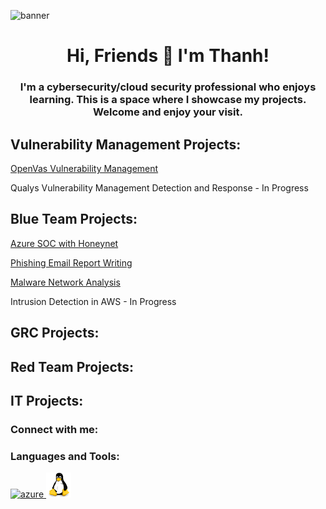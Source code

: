 ![banner](https://i.imgur.com/fex6YLS.png)

<h1 align="center">Hi, Friends 👋 I'm Thanh!</h1>
<h3 align="center">I'm a cybersecurity/cloud security professional who enjoys learning. This is a space where I showcase my projects. Welcome and enjoy your visit.</h3>

## Vulnerability Management Projects:

[OpenVas Vulnerability Management](https://github.com/CyberThanh/OpenVas-Vulnerability-Management)


Qualys Vulnerability Management Detection and Response - In Progress 

## Blue Team Projects: 

[Azure SOC with Honeynet](https://github.com/CyberThanh/Azure-SOC-Honeynet-Project)

[Phishing Email Report Writing](https://github.com/CyberThanh/Phisphing-Report-Writing)

[Malware Network Analysis](https://github.com/CyberThanh/Malware-Traffic-PCAPs-Analysis)

Intrusion Detection in AWS - In Progress

## GRC Projects:

## Red Team Projects:
 
## IT Projects:

<h3 align="left">Connect with me:</h3>
<p align="left">
</p>

<h3 align="left">Languages and Tools:</h3>
<p align="left"> <a href="https://azure.microsoft.com/en-in/" target="_blank" rel="noreferrer"> <img src="https://www.vectorlogo.zone/logos/microsoft_azure/microsoft_azure-icon.svg" alt="azure" width="40" height="40"/> </a> <a href="https://www.linux.org/" target="_blank" rel="noreferrer"> <img src="https://raw.githubusercontent.com/devicons/devicon/master/icons/linux/linux-original.svg" alt="linux" width="40" height="40"/> </a> </p>

